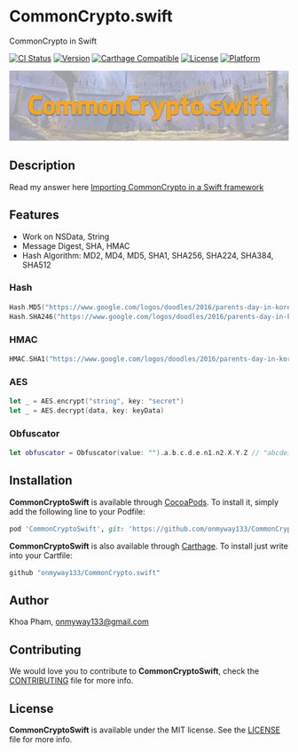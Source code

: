 # CommonCrypto.swift
CommonCrypto in Swift

[![CI Status](http://img.shields.io/travis/onmyway133/CommonCryptoSwift.svg?style=flat)](https://travis-ci.org/onmyway133/CommonCryptoSwift)
[![Version](https://img.shields.io/cocoapods/v/CommonCryptoSwift.svg?style=flat)](http://cocoadocs.org/docsets/CommonCryptoSwift)
[![Carthage Compatible](https://img.shields.io/badge/Carthage-compatible-4BC51D.svg?style=flat)](https://github.com/Carthage/Carthage)
[![License](https://img.shields.io/cocoapods/l/CommonCryptoSwift.svg?style=flat)](http://cocoadocs.org/docsets/CommonCryptoSwift)
[![Platform](https://img.shields.io/cocoapods/p/CommonCryptoSwift.svg?style=flat)](http://cocoadocs.org/docsets/CommonCryptoSwift)

![](Screenshots/Banner.png)

## Description

Read my answer here [Importing CommonCrypto in a Swift framework](http://stackoverflow.com/a/37125785/1418457)

## Features

- Work on NSData, String
- Message Digest, SHA, HMAC
- Hash Algorithm: MD2, MD4, MD5, SHA1, SHA256, SHA224, SHA384, SHA512

### Hash

```swift
Hash.MD5("https://www.google.com/logos/doodles/2016/parents-day-in-korea-5757703554072576-hp2x.jpg") // 0dfb10e8d2ae771b3b3ed4544139644e
Hash.SHA246("https://www.google.com/logos/doodles/2016/parents-day-in-korea-5757703554072576-hp2x.jpg") // cb051d58a60b9581ff4c7ba63da07f9170f61bfbebab4a39898432ec970c3754
```

### HMAC

```swift
HMAC.SHA1("https://www.google.com/logos/doodles/2016/parents-day-in-korea-5757703554072576-hp2x.jpg", key: "google") // 5f4474c8872d73c1490241ab015f6c672c6dcdc8
```

### AES

```swift
let _ = AES.encrypt("string", key: "secret")
let _ = AES.decrypt(data, key: keyData)
```

### Obfuscator

```swift
let obfuscator = Obfuscator(value: "").a.b.c.d.e.n1.n2.X.Y.Z // "abcde12XYZ"
```

## Installation

**CommonCryptoSwift** is available through [CocoaPods](http://cocoapods.org). To install
it, simply add the following line to your Podfile:

```ruby
pod 'CommonCryptoSwift', git: 'https://github.com/onmyway133/CommonCrypto.swift'
```

**CommonCryptoSwift** is also available through [Carthage](https://github.com/Carthage/Carthage).
To install just write into your Cartfile:

```ruby
github "onmyway133/CommonCrypto.swift"
```

## Author

Khoa Pham, onmyway133@gmail.com

## Contributing

We would love you to contribute to **CommonCryptoSwift**, check the [CONTRIBUTING](https://github.com/onmyway133/CommonCryptoSwift/blob/master/CONTRIBUTING.md) file for more info.

## License

**CommonCryptoSwift** is available under the MIT license. See the [LICENSE](https://github.com/onmyway133/CommonCryptoSwift/blob/master/LICENSE.md) file for more info.
